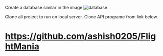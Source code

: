 Create a database similar in the image 
![database](https://user-images.githubusercontent.com/69053652/115766669-383e2f80-a376-11eb-8255-e409cb12fe44.PNG)

Clone all project to run on local server.
Clone API programe from link below.
# https://github.com/ashish0205/FlightMania
